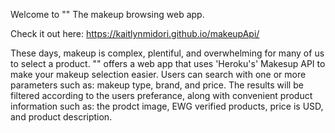 Welcome to ""
The makeup browsing web app.

Check it out here: https://kaitlynmidori.github.io/makeupApi/

These days, makeup is complex, plentiful, and overwhelming for many of us to select a product.
"" offers a web app that uses 'Heroku's' Makesup API to make your makeup selection easier.
Users can search with one or more parameters such as: makeup type, brand, and price.
The results will be filtered according to the users preferance, along with convenient product information such as: the prodct image, EWG verified products, price is USD, and product description.
